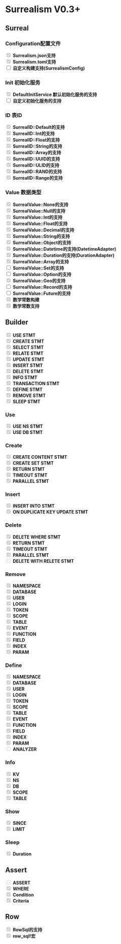 # Surrealism V0.3+

## Surreal

### Configuration配置文件

<form>
    <input type="checkbox" checked disabled />  <strong>Surrealism.json支持</strong> <br />
    <input type="checkbox" checked disabled />  <strong>Surrealism.toml支持</strong> <br />
    <input type="checkbox" />  <strong>自定义构建支持(SurrealismConfig)</strong> <br />
</form>

### Init 初始化服务

<form>
    <input type="checkbox" checked disabled />  <strong>DefaultInitService 默认初始化服务的支持</strong> <br />
    <input type="checkbox" />  <strong>自定义初始化服务的支持</strong> <br />
</form>

### ID 表ID

<form>
    <input type="checkbox" checked disabled />  <strong>SurrealID::Default的支持</strong> <br />
    <input type="checkbox" checked disabled/>  <strong>SurrealID::Int的支持</strong> <br />
    <input type="checkbox" checked disabled/>  <strong>SurrealID::Float的支持</strong> <br />
    <input type="checkbox" checked disabled/>  <strong>SurrealID::String的支持</strong> <br />
    <input type="checkbox" checked disabled/>  <strong>SurrealID::Array的支持</strong> <br />
    <input type="checkbox" checked disabled/>  <strong>SurrealID::UUID的支持</strong> <br />
    <input type="checkbox" checked disabled/>  <strong>SurrealID::ULID的支持</strong> <br />
    <input type="checkbox" checked disabled/>  <strong>SurrealID::RAND的支持</strong> <br />
    <input type="checkbox" checked disabled/>  <strong>SurrealID::Range的支持</strong> <br />
</form>

### Value 数据类型

<form>
    <input type="checkbox" checked disabled />  <strong>SurrealValue::None的支持</strong> <br />
    <input type="checkbox" checked disabled />  <strong>SurrealValue::Null的支持</strong> <br />
    <input type="checkbox" checked disabled />  <strong>SurrealValue::Int的支持</strong> <br />
    <input type="checkbox" checked disabled />  <strong>SurrealValue::Float的支持</strong> <br />
    <input type="checkbox" checked disabled />  <strong>SurrealValue::Decimal的支持</strong> <br />
    <input type="checkbox" checked disabled />  <strong>SurrealValue::String的支持</strong> <br />
    <input type="checkbox" checked disabled />  <strong>SurrealValue::Object的支持</strong> <br />
    <input type="checkbox" checked disabled />  <strong>SurrealValue::Datetime的支持(DatetimeAdapter)</strong> <br />
    <input type="checkbox" checked disabled />  <strong>SurrealValue::Duration的支持(DurationAdapter)</strong> <br />
    <input type="checkbox" checked disabled />  <strong>SurrealValue::Array的支持</strong> <br />
    <input type="checkbox" />  <strong>SurrealValue::Set的支持</strong> <br />
    <input type="checkbox" />  <strong>SurrealValue::Option的支持</strong> <br />
    <input type="checkbox" checked disabled />  <strong>SurrealValue::Geo的支持</strong> <br />
    <input type="checkbox" />  <strong>SurrealValue::Record的支持</strong> <br />
    <input type="checkbox" />  <strong>SurrealValue::Future的支持</strong> <br />
    <input type="checkbox" checked disabled />  <strong>数学常数构建</strong> <br />
    <input type="checkbox" checked disabled />  <strong>数学常数支持</strong> <br />
</form>

## Builder

<form>
    <input type="checkbox" checked disabled />  <strong>USE STMT</strong> <br />
    <input type="checkbox" checked disabled />  <strong>CREATE STMT</strong> <br />
    <input type="checkbox" checked disabled />  <strong>SELECT STMT</strong> <br />
    <input type="checkbox" checked disabled />  <strong>RELATE STMT</strong> <br />
    <input type="checkbox" checked disabled />  <strong>UPDATE STMT</strong> <br />
    <input type="checkbox" checked disabled />  <strong>INSERT STMT</strong> <br />
    <input type="checkbox" checked disabled />  <strong>DELETE STMT</strong> <br />
    <input type="checkbox" checked disabled />  <strong>INFO STMT</strong> <br />
    <input type="checkbox" checked disabled />  <strong>TRANSACTION STMT</strong> <br />
    <input type="checkbox" checked disabled />  <strong>DEFINE STMT</strong> <br />
    <input type="checkbox" checked disabled />  <strong>REMOVE STMT</strong> <br />
    <input type="checkbox" checked disabled />  <strong>SLEEP STMT</strong> <br />
</form>

### Use

<form>
    <input type="checkbox" checked disabled />  <strong>USE NS STMT</strong> <br />
    <input type="checkbox" checked disabled />  <strong>USE DB STMT</strong> <br />
</form>

### Create

<form>
    <input type="checkbox" checked disabled />  <strong>CREATE CONTENT STMT</strong> <br />
    <input type="checkbox" checked disabled />  <strong>CREATE SET STMT</strong> <br />
    <input type="checkbox" checked disabled />  <strong>RETURN STMT</strong> <br />
    <input type="checkbox" checked disabled />  <strong>TIMEOUT STMT</strong> <br />
    <input type="checkbox" checked disabled />  <strong>PARALLEL STMT</strong> <br />
</form>

### Insert

<form>
    <input type="checkbox" checked disabled />  <strong>INSERT INTO STMT</strong> <br />
    <input type="checkbox" checked disabled />  <strong>ON DUPLICATE KEY UPDATE STMT</strong> <br />
</form>

### Delete

<form>
    <input type="checkbox" checked disabled />  <strong>DELETE WHERE STMT</strong> <br />
    <input type="checkbox" checked disabled />  <strong>RETURN STMT</strong> <br />
    <input type="checkbox" checked disabled />  <strong>TIMEOUT STMT</strong> <br />
    <input type="checkbox" checked disabled />  <strong>PARALLEL STMT</strong> <br />
    <input type="checkbox" disabled />  <strong>DELETE WITH RELETE STMT</strong> <br />
</form>

### Remove

<form>
    <input type="checkbox" checked disabled />  <strong>NAMESPACE</strong> <br />
    <input type="checkbox" checked disabled />  <strong>DATABASE</strong> <br />
    <input type="checkbox" checked disabled />  <strong>USER</strong> <br />
    <input type="checkbox" checked disabled />  <strong>LOGIN</strong> <br />
    <input type="checkbox" checked disabled />  <strong>TOKEN</strong> <br />
    <input type="checkbox" checked disabled />  <strong>SCOPE</strong> <br />
    <input type="checkbox" checked disabled />  <strong>TABLE</strong> <br />
    <input type="checkbox" checked disabled />  <strong>EVENT</strong> <br />
    <input type="checkbox" checked disabled />  <strong>FUNCTION</strong> <br />
    <input type="checkbox" checked disabled />  <strong>FIELD</strong> <br />
    <input type="checkbox" checked disabled />  <strong>INDEX</strong> <br />
    <input type="checkbox" checked disabled />  <strong>PARAM</strong> <br />
</form>

### Define

<form>
    <input type="checkbox" checked disabled />  <strong>NAMESPACE</strong> <br />
    <input type="checkbox" checked disabled />  <strong>DATABASE</strong> <br />
    <input type="checkbox" checked disabled />  <strong>USER</strong> <br />
    <input type="checkbox" checked disabled />  <strong>LOGIN</strong> <br />
    <input type="checkbox" checked disabled />  <strong>TOKEN</strong> <br />
    <input type="checkbox" checked disabled />  <strong>SCOPE</strong> <br />
    <input type="checkbox" checked disabled />  <strong>TABLE</strong> <br />
    <input type="checkbox" checked disabled />  <strong>EVENT</strong> <br />
    <input type="checkbox" checked disabled />  <strong>FUNCTION</strong> <br />
    <input type="checkbox" checked disabled />  <strong>FIELD</strong> <br />
    <input type="checkbox" checked disabled />  <strong>INDEX</strong> <br />
    <input type="checkbox" checked disabled />  <strong>PARAM</strong> <br />
    <input type="checkbox" disabled />  <strong>ANALYZER</strong> <br />
</form>

### Info

<form>
    <input type="checkbox" checked disabled />  <strong>KV</strong> <br />
    <input type="checkbox" checked disabled />  <strong>NS</strong> <br />
    <input type="checkbox" checked disabled />  <strong>DB</strong> <br />
    <input type="checkbox" checked disabled />  <strong>SCOPE</strong> <br />
    <input type="checkbox" checked disabled />  <strong>TABLE</strong> <br />
</form>

### Show

<form>
    <input type="checkbox" checked disabled />  <strong>SINCE</strong> <br />
    <input type="checkbox" checked disabled />  <strong>LIMIT</strong> <br />
</form>

### Sleep

<form>
    <input type="checkbox" checked disabled />  <strong>Duration</strong> <br />
</form>

## Assert

<form>
    <input type="checkbox"  disabled />  <strong>ASSERT</strong> <br />
    <input type="checkbox" checked disabled />  <strong>WHERE</strong> <br />
    <input type="checkbox" checked disabled />  <strong>Condition</strong> <br />
    <input type="checkbox" checked disabled />  <strong>Criteria</strong> <br />
</form>

## Row

<form>
    <input type="checkbox" checked disabled />  <strong>RowSql的支持</strong> <br />
    <input type="checkbox" checked disabled/>  <strong>row_sql!宏</strong> <br />
</form>



